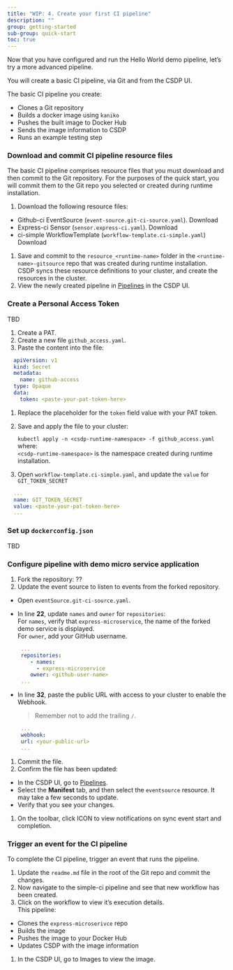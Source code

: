 ```yaml
---
title: "WIP: 4. Create your first CI pipeline"
description: ""
group: getting-started
sub-group: quick-start
toc: true
---
```


Now that you have configured and run the Hello World demo pipeline, let’s try a more advanced pipeline.  

You will create a basic CI pipeline, via Git and from the CSDP UI.  

The basic CI pipeline you create:
* Clones a Git repository
* Builds a docker image using `kaniko`
* Pushes the built image to Docker Hub
* Sends the image information to CSDP
* Runs an example testing step

### Download and commit CI pipeline resource files 
The basic CI pipeline comprises resource files that you must download and then commit to the Git repository. For the purposes of the quick start, you will commit them to the Git repo you selected or created during runtime installation.

1. Download the following resource files:
  * Github-ci EventSource (`event-source.git-ci-source.yaml`). Download 
  * Express-ci Sensor (`sensor.express-ci.yaml`). Download 
  * ci-simple WorkflowTemplate (`workflow-template.ci-simple.yaml`) Download 
1. Save and commit to the `resource_<runtime-name>` folder in the `<runtime-name>-gitsource` repo that was created during runtime installation.   
  CSDP syncs these resource definitions to your cluster, and create the resources in the cluster.  
1. View the newly created pipeline in [Pipelines]((https://g.codefresh.io/2.0/pipelines){:target="\_blank"}) in the CSDP UI.

### Create a Personal Access Token
TBD

1. Create a PAT.
1. Create a new file `github_access.yaml`.
1. Paste the content into the file:
  ```yaml
    apiVersion: v1
    kind: Secret
    metadata:
      name: github-access
    type: Opaque
    data:
      token: <paste-your-pat-token-here> 
  ```
1. Replace the placeholder for the `token` field value with your PAT token.
1. Save and apply the file to your cluster:  

   `kubectl apply -n <csdp-runtime-namespace> -f github_access.yaml`  
    where:  
      `<csdp-runtime-namespace>` is the namespace created during runtime installation.
1. Open `workflow-template.ci-simple.yaml`, and update the `value` for `GIT_TOKEN_SECRET` 
  ```yaml
    ...
    name: GIT_TOKEN_SECRET
    value: <paste-your-pat-token-here> 
    ...
  ```

  
### Set up `dockerconfig.json`
TBD

### Configure pipeline with demo micro service application

1. Fork the repository: ??
2. Update the event source to listen to events from the forked repository.
  * Open `eventSource.git-ci-source.yaml`. 
  * In line **22**, update `names` and `owner` for `repositories`:   
    For `names`, verify that `express-microservice`, the name of the forked demo service is displayed.  
    For `owner`, add your GitHub username.  

    ```yaml
     ...
     repositories:
        - names:
          - express-microservice
        owner: <github-user-name>
     ...
    ```
  * In line **32**, paste the public URL with access to your cluster to enable the Webhook.  

      > Remember not to add the trailing `/`.   

      ```yaml
       ...
       webhook:
       url: <your-public-url>
       ...
    ```
1. Commit the file. 
1. Confirm the file has been updated:
  * In the CSDP UI, go to [Pipelines]((https://g.codefresh.io/2.0/pipelines){:target="\_blank"}). 
  * Select the **Manifest** tab, and then select the `eventsource` resource. It may take a few seconds to update. 
  * Verify that you see your changes.
1. On the toolbar, click ICON to view notifications on sync event start and completion.


### Trigger an event for the CI pipeline
To complete the CI pipeline, trigger an event that runs the pipeline.  

1. Update the `readme.md` file in the root of the Git repo and commit the changes. 
1. Now navigate to the simple-ci pipeline and see that new workflow has been created.
1. Click on the workflow to view it’s execution details.  
  This pipeline:
  * Clones the `express-microserivce` repo
  * Builds the image
  * Pushes the image to your Docker Hub
  * Updates CSDP with the image information
1. In the CSDP UI, go to Images to view the image.



